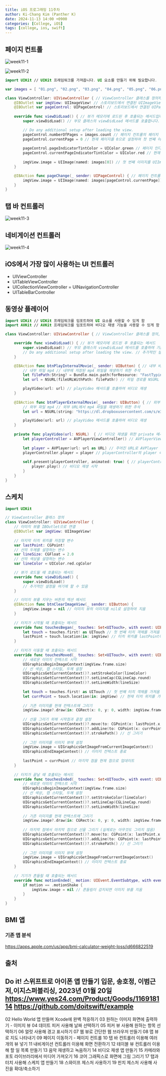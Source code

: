 ```yaml
---
title: iOS 프로그래밍 11주차
author: Ki-Chang Kim (Panther K)
date: 2024-11-13 14:00 +0900
categories: [College, iOS]
tags: [college, ios, swift]
---
```


## 페이지 컨트롤

![week11-1](/assets/img/post/24-11-13/1.png)

![week11-2](/assets/img/post/24-11-13/2.png)

```swift
import UIKit // UIKit 프레임워크를 가져옵니다. UI 요소를 만들기 위해 필요합니다.

var images = [ "01.png", "02.png", "03.png", "04.png", "05.png", "06.png" ] // 이미지 파일 이름을 포함하는 배열을 정의합니다.

class ViewController: UIViewController { // ViewController 클래스를 정의하며, UIViewController를 상속받습니다.
    @IBOutlet var imgView: UIImageView! // 스토리보드에서 연결된 UIImageView 아울렛을 정의합니다.
    @IBOutlet var pageControl: UIPageControl! // 스토리보드에서 연결된 UIPageControl 아울렛을 정의합니다.
    
    override func viewDidLoad() { // 뷰가 메모리에 로드된 후 호출되는 메서드입니다.
        super.viewDidLoad() // 부모 클래스의 viewDidLoad 메서드를 호출합니다.

        // Do any additional setup after loading the view.
        pageControl.numberOfPages = images.count // 페이지 컨트롤의 페이지 수를 이미지 배열의 개수로 설정합니다.
        pageControl.currentPage = 0 // 현재 페이지를 0으로 설정하여 첫 번째 이미지를 표시합니다.
        
        pageControl.pageIndicatorTintColor = UIColor.green // 페이지 인디케이터의 기본 색상을 초록색으로 설정합니다.
        pageControl.currentPageIndicatorTintColor = UIColor.red // 현재 페이지 인디케이터의 색상을 빨간색으로 설정합니다.
        
        imgView.image = UIImage(named: images[0]) // 첫 번째 이미지를 UIImageView에 설정합니다.
    }

    @IBAction func pageChange(_ sender: UIPageControl) { // 페이지 컨트롤의 값이 변경될 때 호출되는 메서드입니다.
        imgView.image = UIImage(named: images[pageControl.currentPage]) // 현재 페이지에 해당하는 이미지를 UIImageView에 설정합니다.
    }
}
```

## 탭 바 컨트롤러

![week11-3](/assets/img/post/24-11-13/3.png)

## 네비게이션 컨트롤러

![week11-4](/assets/img/post/24-11-13/4.png)

## iOS에서 가장 많이 사용하는 UI 컨트롤러

- UIViewController
- UITableViewController
- UICollectionViewController
= UINavigationController
- UITableBarController

## 동영상 플레이어

```swift
import UIKit // UIKit 프레임워크를 임포트하여 UI 요소를 사용할 수 있게 함
import AVKit // AVKit 프레임워크를 임포트하여 비디오 재생 기능을 사용할 수 있게 함

class ViewController: UIViewController { // ViewController 클래스를 정의, UIViewController를 상속받음

    override func viewDidLoad() { // 뷰가 메모리에 로드된 후 호출되는 메서드
        super.viewDidLoad() // 부모 클래스의 viewDidLoad 메서드를 호출하여 기본 설정을 수행
        // Do any additional setup after loading the view. // 추가적인 설정을 할 수 있는 곳
    }

    @IBAction func btnPlayInternalMovie(_ sender: UIButton) { // 내부 비디오 재생 버튼에 대한 액션 메서드
        // 내부 파일 mp4 // 내부에 저장된 mp4 파일을 재생하기 위한 주석
        let filePath:String? = Bundle.main.path(forResource: "FastTyping", ofType: "mp4") // 번들에서 "FastTyping.mp4" 파일의 경로를 가져옴
        let url = NSURL(fileURLWithPath: filePath!) // 파일 경로를 NSURL 객체로 변환

        playVideo(url: url) // playVideo 메서드를 호출하여 비디오 재생
    }
    
    @IBAction func btnPlayerExternalMovie(_ sender: UIButton) { // 외부 비디오 재생 버튼에 대한 액션 메서드
        // 외부 파일 mp4 // 외부 URL에서 mp4 파일을 재생하기 위한 주석
        let url = NSURL(string: "https://dl.dropboxusercontent.com/s/e38auz050w2mvud/Fireworks.mp4")! // 외부 URL을 NSURL 객체로 변환

        playVideo(url: url) // playVideo 메서드를 호출하여 비디오 재생
    }
    
    private func playVideo(url: NSURL)  { // 비디오 재생을 위한 private 메서드 정의
        let playerController = AVPlayerViewController() // AVPlayerViewController의 인스턴스를 생성하여 비디오 플레이어 UI를 준비
       
        let player = AVPlayer(url: url as URL) // 주어진 URL로 AVPlayer 인스턴스를 생성
        playerController.player = player // playerController의 player 속성에 생성한 player를 할당
        
        self.present(playerController, animated: true) { // playerController를 모달로 표시
            player.play() // 비디오 재생 시작
        }
    }
}
```

## 스케치

```swift
import UIKit

// ViewController 클래스 정의
class ViewController: UIViewController {
    // 이미지 뷰를 IBOutlet으로 연결
    @IBOutlet var imgView: UIImageView!
    
    // 마지막 터치 위치를 저장할 변수
    var lastPoint: CGPoint!
    // 선의 두께를 설정하는 변수
    var lineSize: CGFloat = 2.0
    // 선의 색상을 설정하는 변수
    var lineColor = UIColor.red.cgColor

    // 뷰가 로드될 때 호출되는 메서드
    override func viewDidLoad() {
        super.viewDidLoad()
        // 추가적인 설정을 여기에 할 수 있음
    }

    // 이미지 뷰를 지우는 버튼의 액션 메서드
    @IBAction func btnClearImageView(_ sender: UIButton) {
        imgView.image = nil // 이미지 뷰의 이미지를 nil로 설정하여 지움
    }
    
    // 터치가 시작될 때 호출되는 메서드
    override func touchesBegan(_ touches: Set<UITouch>, with event: UIEvent?) {
        let touch = touches.first! as UITouch // 첫 번째 터치 객체를 가져옴
        lastPoint = touch.location(in: imgView) // 터치 위치를 lastPoint에 저장
    }
    
    // 터치가 이동할 때 호출되는 메서드
    override func touchesMoved(_ touches: Set<UITouch>, with event: UIEvent?) {
        // 새로운 이미지 컨텍스트 시작
        UIGraphicsBeginImageContext(imgView.frame.size)
        // 선 색상, 캡 스타일, 두께 설정
        UIGraphicsGetCurrentContext()?.setStrokeColor(lineColor)
        UIGraphicsGetCurrentContext()?.setLineCap(CGLineCap.round)
        UIGraphicsGetCurrentContext()?.setLineWidth(lineSize)
        
        let touch = touches.first! as UITouch // 첫 번째 터치 객체를 가져옴
        let currPoint = touch.location(in: imgView) // 현재 터치 위치를 가져옴
        
        // 기존 이미지를 현재 컨텍스트에 그리기
        imgView.image?.draw(in: CGRect(x: 0, y: 0, width: imgView.frame.size.width, height: imgView.frame.size.height))
        
        // 선을 그리기 위해 시작점과 끝점 설정
        UIGraphicsGetCurrentContext()?.move(to: CGPoint(x: lastPoint.x, y: lastPoint.y))
        UIGraphicsGetCurrentContext()?.addLine(to: CGPoint(x: currPoint.x, y: currPoint.y))
        UIGraphicsGetCurrentContext()?.strokePath() // 선 그리기
        
        // 그린 이미지를 이미지 뷰에 설정
        imgView.image = UIGraphicsGetImageFromCurrentImageContext()
        UIGraphicsEndImageContext() // 이미지 컨텍스트 종료
        
        lastPoint = currPoint // 마지막 점을 현재 점으로 업데이트
    }
    
    // 터치가 끝날 때 호출되는 메서드
    override func touchesEnded(_ touches: Set<UITouch>, with event: UIEvent?) {
        // 새로운 이미지 컨텍스트 시작
        UIGraphicsBeginImageContext(imgView.frame.size)
        // 선 색상, 캡 스타일, 두께 설정
        UIGraphicsGetCurrentContext()?.setStrokeColor(lineColor)
        UIGraphicsGetCurrentContext()?.setLineCap(CGLineCap.round)
        UIGraphicsGetCurrentContext()?.setLineWidth(lineSize)
        
        // 기존 이미지를 현재 컨텍스트에 그리기
        imgView.image?.draw(in: CGRect(x: 0, y: 0, width: imgView.frame.size.width, height: imgView.frame.size.height))
        
        // 마지막 점에서 마지막 점으로 선을 그리기 (실제로는 아무것도 그리지 않음)
        UIGraphicsGetCurrentContext()?.move(to: CGPoint(x: lastPoint.x, y: lastPoint.y))
        UIGraphicsGetCurrentContext()?.addLine(to: CGPoint(x: lastPoint.x, y: lastPoint.y))
        UIGraphicsGetCurrentContext()?.strokePath() // 선 그리기
        
        // 그린 이미지를 이미지 뷰에 설정
        imgView.image = UIGraphicsGetImageFromCurrentImageContext()
        UIGraphicsEndImageContext() // 이미지 컨텍스트 종료
    }
    
    // 기기가 흔들릴 때 호출되는 메서드
    override func motionEnded(_ motion: UIEvent.EventSubtype, with event: UIEvent?) {
        if motion == .motionShake {
            imgView.image = nil // 흔들림이 감지되면 이미지 뷰를 지움
        }
    }
}
```

## BMI 앱

### 기존 앱 분석

https://apps.apple.com/us/app/bmi-calculator-weight-loss/id666822519

## 출처

Do it! 스위프트로 아이폰 앱 만들기 입문, 송호정, 이범근 저,이지스퍼블리싱, 2023년 01월 20일
https://www.yes24.com/Product/Goods/116918114
https://github.com/doitswift/example
----------------------------------------
02 Hello World 앱 만들며 Xcode에 완벽 적응하기
03 원하는 이미지 화면에 출력하기 - 이미지 뷰
04 데이트 피커 사용해 날짜 선택하기
05 피커 뷰 사용해 원하는 항목 선택하기
06 얼럿 사용해 경고 표시하기
07 웹 뷰로 간단한 웹 브라우저 만들기
08 맵 뷰로 지도 나타내기
09 페이지 이동하기 - 페이지 컨트롤
10 탭 바 컨트롤러 이용해 여러 개의 뷰 넣기
11 내비게이션 컨트롤러 이용해 화면 전환하기
12 테이블 뷰 컨트롤러 이용해 할 일 목록 만들기
13 음악 재생하고 녹음하기
14 비디오 재생 앱 만들기
15 카메라와 포토 라이브러리에서 미디어 가져오기
16 코어 그래픽스로 화면에 그림 그리기
17 탭과 터치 사용해 스케치 앱 만들기
18 스와이프 제스처 사용하기
19 핀치 제스처 사용해 사진을 확대/축소하기